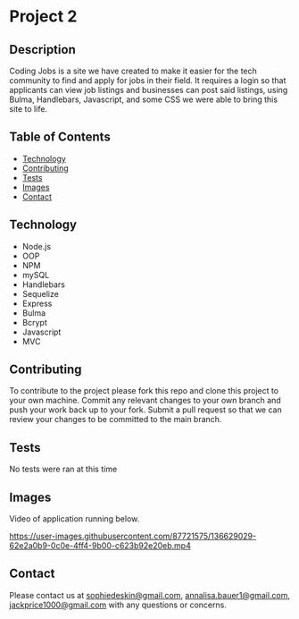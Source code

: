 # Project 2

## Description
Coding Jobs is a site we have created to make it easier for the tech community to find and apply for jobs in their field. It requires a login so that applicants can view job listings and businesses can post said listings, using Bulma, Handlebars, Javascript, and some CSS we were able to bring this site to life.
## Table of Contents

* [Technology](#technology)
* [Contributing](#contributing)
* [Tests](#tests)
* [Images](#images)
* [Contact](#contact)

## Technology
- Node.js
- OOP
- NPM
- mySQL
- Handlebars
- Sequelize
- Express
- Bulma
- Bcrypt
- Javascript
- MVC

    
## Contributing
To contribute to the project please fork this repo and clone this project to your own machine. Commit any relevant changes to your own branch and push your work back up to your fork. Submit a pull request so that we can review your changes to be committed to the main branch.

## Tests
No tests were ran at this time

## Images
Video of application running below.



https://user-images.githubusercontent.com/87721575/136629029-62e2a0b9-0c0e-4ff4-9b00-c623b92e20eb.mp4


## Contact
Please contact us at sophiedeskin@gmail.com, annalisa.bauer1@gmail.com, jackprice1000@gmail.com with any questions or concerns.

